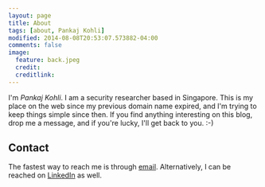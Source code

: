 ```yaml
---
layout: page
title: About
tags: [about, Pankaj Kohli]
modified: 2014-08-08T20:53:07.573882-04:00
comments: false
image:
  feature: back.jpeg
  credit: 
  creditlink: 
---
```


I'm <em>Pankaj Kohli</em>. I am a security researcher based in Singapore. This is my place on the web since my previous domain name expired, and I'm trying to keep things simple since then. If you find anything interesting on this blog, drop me a message, and if you're lucky, I'll get back to you. :-)


## Contact
The fastest way to reach me is through <a href="http://www.google.com/recaptcha/mailhide/d?k=01ERCqO9-0T7X72eSzIJoErw==&amp;c=VI05c37mIFqof354DbTXm4qch5MlZ-xNFfG1aG4JXto=" onclick="window.open('http://www.google.com/recaptcha/mailhide/d?k\07501ERCqO9-0T7X72eSzIJoErw\75\75\46c\75VI05c37mIFqof354DbTXm4qch5MlZ-xNFfG1aG4JXto\075', '', 'toolbar=0,scrollbars=0,location=0,statusbar=0,menubar=0,resizable=0,width=500,height=300'); return false;" title="Reveal this e-mail address">email</a>. Alternatively, I can be reached on [LinkedIn](https://www.linkedin.com/in/pank4j) as well.

